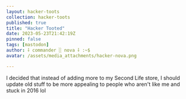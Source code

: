 ```yaml
---
layout: hacker-toots
collection: hacker-toots
published: true
title: "Hacker Tooted"
date: 2023-05-23T21:42:19Z
pinned: false
tags: [mastodon]
author: ⸸ commander ░ nova ⸸ :~$
avatar: /assets/media_attachments/hacker-nova.png

---
```


<p>I decided that instead of adding more to my Second Life store, I should update old stuff to be more appealing to people who aren&#39;t like me and stuck in 2016 lol</p>


